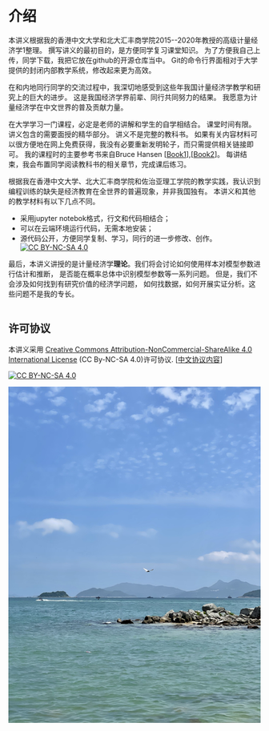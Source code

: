 

# 介绍



本讲义根据我的香港中文大学和北大汇丰商学院2015--2020年教授的高级计量经济学1整理。
撰写讲义的最初目的，是方便同学复习课堂知识。
为了方便我自己上传，同学下载，我把它放在github的开源仓库当中。
Git的命令行界面相对于大学提供的封闭内部教学系统，修改起来更为高效。

在和内地同行同学的交流过程中，我深切地感受到这些年我国计量经济学教学和研究上的巨大的进步。
这是我国经济学界前辈、同行共同努力的结果。
我愿意为计量经济学在中文世界的普及贡献力量。


在大学学习一门课程，必定是老师的讲解和学生的自学相结合。
课堂时间有限。讲义包含的需要面授的精华部分。
讲义不是完整的教科书。
如果有关内容材料可以很方便地在网上免费获得，我没有必要重新发明轮子，而只需提供相关链接即可。
我的课程时的主要参考书来自Bruce Hansen [[Book1](https://www.ssc.wisc.edu/~bhansen/probability/)],[[Book2](https://www.ssc.wisc.edu/~bhansen/econometrics/)]。
每讲结束，我会布置同学阅读教科书的相关章节，完成课后练习。

根据我在香港中文大学、北大汇丰商学院和佐治亚理工学院的教学实践，我认识到编程训练的缺失是经济教育在全世界的普遍现象，并非我国独有。
本讲义和其他的教学材料有以下几点不同。

* 采用jupyter notebok格式，行文和代码相结合；
* 可以在云端环境运行代码，无需本地安装；
* 源代码公开，方便同学复制、学习，同行的进一步修改、创作。[![CC BY-NC-SA 4.0][cc-by-nc-sa-shield]][cc-by-nc-sa]

最后，本讲义讲授的是计量经济学**理论**。我们将会讨论如何使用样本对模型参数进行估计和推断，
是否能在概率总体中识别模型参数等一系列问题。
但是，我们不会涉及如何找到有研究价值的经济学问题，
如何找数据，如何开展实证分析。这些问题不是我的专长。






```{tableofcontents}
```



## 许可协议

本讲义采用
[Creative Commons Attribution-NonCommercial-ShareAlike 4.0 International License][cc-by-nc-sa] (CC By-NC-SA 4.0)许可协议. [[中文协议内容](https://creativecommons.org/licenses/by-nc-sa/4.0/deed.zh)]

[![CC BY-NC-SA 4.0][cc-by-nc-sa-image]][cc-by-nc-sa]

[cc-by-nc-sa]: http://creativecommons.org/licenses/by-nc-sa/4.0/
[cc-by-nc-sa-image]: https://licensebuttons.net/l/by-nc-sa/4.0/88x31.png
[cc-by-nc-sa-shield]: https://img.shields.io/badge/License-CC%20BY--NC--SA%204.0-lightgrey.svg


![Hong Kong](saikung_HK.jpg)
